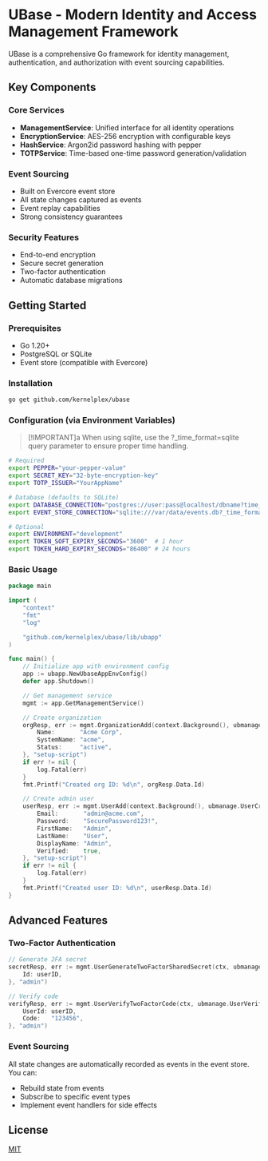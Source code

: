 # UBase - Modern Identity and Access Management Framework

UBase is a comprehensive Go framework for identity management, authentication,
and authorization with event sourcing capabilities.

## Key Components

### Core Services
- **ManagementService**: Unified interface for all identity operations
- **EncryptionService**: AES-256 encryption with configurable keys
- **HashService**: Argon2id password hashing with pepper
- **TOTPService**: Time-based one-time password generation/validation

### Event Sourcing
- Built on Evercore event store
- All state changes captured as events
- Event replay capabilities
- Strong consistency guarantees

### Security Features
- End-to-end encryption
- Secure secret generation
- Two-factor authentication
- Automatic database migrations

## Getting Started

### Prerequisites
- Go 1.20+
- PostgreSQL or SQLite
- Event store (compatible with Evercore)

### Installation
```bash
go get github.com/kernelplex/ubase
```

### Configuration (via Environment Variables)

>[!IMPORTANT]a
> When using sqlite, use the ?_time_format=sqlite query parameter to ensure proper time handling.


```bash
# Required
export PEPPER="your-pepper-value" 
export SECRET_KEY="32-byte-encryption-key"
export TOTP_ISSUER="YourAppName"

# Database (defaults to SQLite)
export DATABASE_CONNECTION="postgres://user:pass@localhost/dbname?time_format=sqlite"
export EVENT_STORE_CONNECTION="sqlite:///var/data/events.db?_time_format=sqlite"

# Optional
export ENVIRONMENT="development"
export TOKEN_SOFT_EXPIRY_SECONDS="3600"  # 1 hour
export TOKEN_HARD_EXPIRY_SECONDS="86400" # 24 hours
```

### Basic Usage
```go
package main

import (
	"context"
	"fmt"
	"log"

	"github.com/kernelplex/ubase/lib/ubapp"
)

func main() {
	// Initialize app with environment config
	app := ubapp.NewUbaseAppEnvConfig()
	defer app.Shutdown()

	// Get management service
	mgmt := app.GetManagementService()

	// Create organization
	orgResp, err := mgmt.OrganizationAdd(context.Background(), ubmanage.OrganizationCreateCommand{
		Name:       "Acme Corp",
		SystemName: "acme",
		Status:     "active",
	}, "setup-script")
	if err != nil {
		log.Fatal(err)
	}
	fmt.Printf("Created org ID: %d\n", orgResp.Data.Id)

	// Create admin user
	userResp, err := mgmt.UserAdd(context.Background(), ubmanage.UserCreateCommand{
		Email:       "admin@acme.com",
		Password:    "SecurePassword123!",
		FirstName:   "Admin",
		LastName:    "User",
		DisplayName: "Admin",
		Verified:    true,
	}, "setup-script")
	if err != nil {
		log.Fatal(err)
	}
	fmt.Printf("Created user ID: %d\n", userResp.Data.Id)
}
```

## Advanced Features

### Two-Factor Authentication
```go
// Generate 2FA secret
secretResp, err := mgmt.UserGenerateTwoFactorSharedSecret(ctx, ubmanage.UserGenerateTwoFactorSharedSecretCommand{
	Id: userID,
}, "admin")

// Verify code
verifyResp, err := mgmt.UserVerifyTwoFactorCode(ctx, ubmanage.UserVerifyTwoFactorLoginCommand{
	UserId: userID,
	Code:   "123456", 
}, "admin")
```

### Event Sourcing
All state changes are automatically recorded as events in the event store. You can:
- Rebuild state from events
- Subscribe to specific event types
- Implement event handlers for side effects

## License
[MIT](https://choosealicense.com/licenses/mit/)
